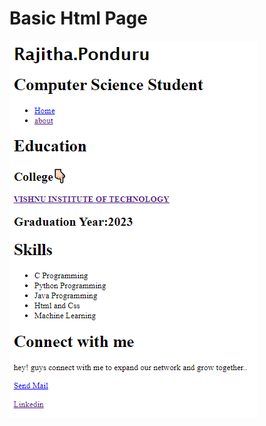 # Basic Html Page



![web page](https://raw.githubusercontent.com/Rajitha-19/Portfolio-BasicHtmlpage/main/image%20preview.PNG)
